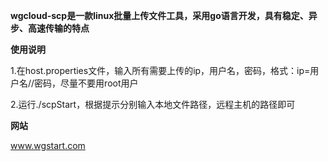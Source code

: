 **wgcloud-scp是一款linux批量上传文件工具，采用go语言开发，具有稳定、异步、高速传输的特点**



**使用说明**

1.在host.properties文件，输入所有需要上传的ip，用户名，密码，格式：ip=用户名//密码，尽量不要用root用户

2.运行./scpStart，根据提示分别输入本地文件路径，远程主机的路径即可

**网站**

www.wgstart.com

